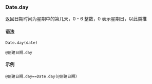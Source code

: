 ### Date.day

返回日期时间为星期中的第几天，0 - 6 整数，0 表示星期日，以此类推

#### 语法

```
Date.day(date)

@创建日期.day

```

#### 示例

```
@创建日期.day==Date.day(@创建日期)
```
